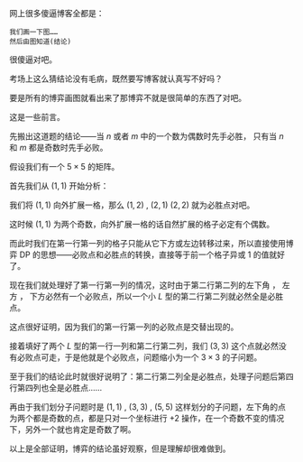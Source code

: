 网上很多傻逼博客全都是： 

```
我们画一下图……  
然后由图知道(结论)
```

很傻逼对吧。  

考场上这么猜结论没有毛病，既然要写博客就认真写不好吗？  

要是所有的博弈画图就看出来了那博弈不就是很简单的东西了对吧。  

这是一些前言。  

先搬出这道题的结论——当 $n$ 或者 $m$ 中的一个数为偶数时先手必胜， 只有当 $n$ 和 $m$ 都是奇数时先手必败。

假设我们有一个 $5 \times 5$ 的矩阵。 

首先我们从 $(1 , 1)$ 开始分析：  

我们将 $(1 , 1)$ 向外扩展一格，那么 $(1 , 2)$ , $(2 , 1)$ $(2 , 2)$ 就为必胜点对吧。  

这时候 $(1 , 1)$ 为两个奇数，向外扩展一格的话自然扩展的格子必定有个偶数。 

而此时我们在第一行第一列的格子只能从它下方或左边转移过来，所以直接使用博弈 DP 的思想——必败点和必胜点的转换，直接等于前一个格子异或 $1$ 的值就好了。  

现在我们就处理好了第一行第一列的情况，这时由于第二行第二列的左下角 ， 左方 ， 下方必然有一个必败点，所以一个小 $L$ 型的第二行第二列就必然全是必胜点。  

这点很好证明，因为我们的第一行第一列的必败点是交替出现的。  

接着填好了两个 $L$ 型的第一行一列和第二行第二列，我们 $(3 , 3)$ 这个点就必然没有必败点可走，于是他就是个必败点，问题缩小为一个 $3 \times 3$ 的子问题。  

至于我们的结论此时就很好说明了：第二行第二列全是必胜点，处理子问题后第四行第四列也全是必胜点……  

再由于我们划分子问题时是 $(1 , 1)$ , $(3 , 3)$ , $(5 , 5)$ 这样划分的子问题，左下角的点为两个都是奇数的点，都是只对一个坐标进行 $+2$ 操作，在一个奇数不变的情况下，另外一个就也肯定是奇数了啊。 

以上是全部证明，博弈的结论虽好观察，但是理解却很难做到。  